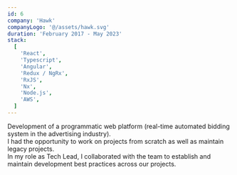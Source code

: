 ```yaml
---
id: 6
company: 'Hawk'
companyLogo: '@/assets/hawk.svg'
duration: 'February 2017 - May 2023'
stack:
  [
    'React',
    'Typescript',
    'Angular',
    'Redux / NgRx',
    'RxJS',
    'Nx',
    'Node.js',
    'AWS',
  ]
---
```


Development of a programmatic web platform (real-time automated bidding system in the advertising industry).\
I had the opportunity to work on projects from scratch as well as maintain legacy projects.\
In my role as Tech Lead, I collaborated with the team to establish and maintain development best practices across our projects.
